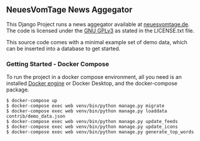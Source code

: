 ## NeuesVomTage News Aggegator

This Django Project runs a news aggegator available at [neuesvomtage.de](https://neuesvomtage.de). The code is licensed under the [GNU GPLv3](https://www.gnu.org/licenses/gpl-3.0.en.html) as stated in the LICENSE.txt file. 

This source code comes with a minimal example set of demo data, which can be inserted into a database to get started.

### Getting Started - Docker Compose

To run the project in a docker compose environment, all you need is an installed [Docker engine](https://www.docker.com/) or Docker Desktop, and the docker-compose package.

```shell
$ docker-compose up
$ docker-compose exec web venv/bin/python manage.py migrate
$ docker-compose exec web venv/bin/python manage.py loaddata contrib/demo_data.json
$ docker-compose exec web venv/bin/python manage.py update_feeds
$ docker-compose exec web venv/bin/python manage.py update_icons
$ docker-compose exec web venv/bin/python manage.py generate_top_words
```

